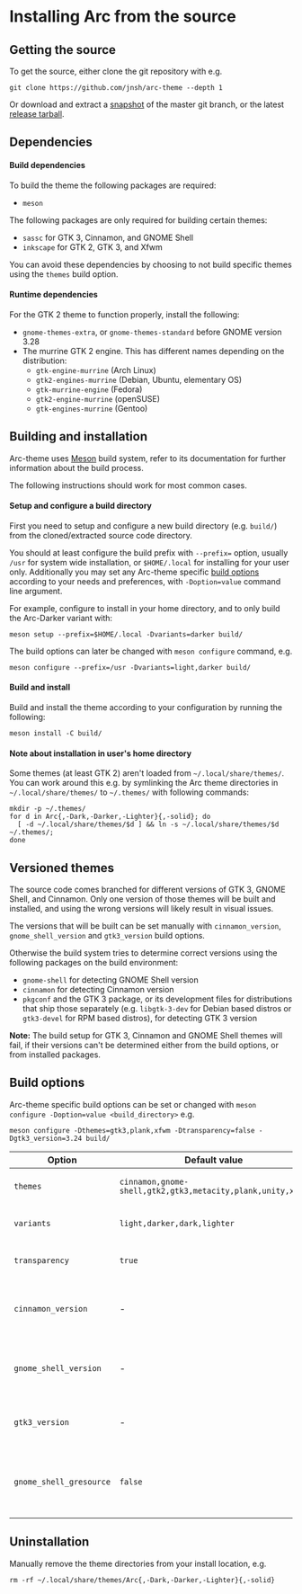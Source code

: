 # Installing Arc from the source

## Getting the source

To get the source, either clone the git repository with e.g.

    git clone https://github.com/jnsh/arc-theme --depth 1

Or download and extract a [snapshot](https://github.com/jnsh/arc-theme/archive/master.zip) of the master git branch, or the latest [release tarball](https://github.com/jnsh/arc-theme/releases/latest).

## Dependencies

#### Build dependencies

To build the theme the following packages are required:
* `meson`

The following packages are only required for building certain themes:
* `sassc` for GTK 3, Cinnamon, and GNOME Shell
* `inkscape` for GTK 2, GTK 3, and Xfwm

You can avoid these dependencies by choosing to not build specific themes using the `themes` build option.

#### Runtime dependencies

For the GTK 2 theme to function properly, install the following:
* `gnome-themes-extra`, or `gnome-themes-standard` before GNOME version 3.28
* The murrine GTK 2 engine. This has different names depending on the distribution:
  * `gtk-engine-murrine` (Arch Linux)
  * `gtk2-engines-murrine` (Debian, Ubuntu, elementary OS)
  * `gtk-murrine-engine` (Fedora)
  * `gtk2-engine-murrine` (openSUSE)
  * `gtk-engines-murrine` (Gentoo)

## Building and installation

Arc-theme uses [Meson](https://mesonbuild.com/) build system, refer to its documentation for further information about the build process.

The following instructions should work for most common cases.

#### Setup and configure a build directory

First you need to setup and configure a new build directory (e.g. `build/`) from the cloned/extracted source code directory.

You should at least configure the build prefix with `--prefix=` option, usually `/usr` for system wide installation, or `$HOME/.local` for installing for your user only. Additionally you may set any Arc-theme specific [build options](#build-options) according to your needs and preferences, with `-Doption=value` command line argument.

For example, configure to install in your home directory, and to only build the Arc-Darker variant with:

    meson setup --prefix=$HOME/.local -Dvariants=darker build/

The build options can later be changed with `meson configure` command, e.g.

    meson configure --prefix=/usr -Dvariants=light,darker build/

#### Build and install

Build and install the theme according to your configuration by running the following:

    meson install -C build/

#### Note about installation in user's home directory

Some themes (at least GTK 2) aren't loaded from `~/.local/share/themes/`. You can work around this e.g. by symlinking the Arc theme directories in `~/.local/share/themes/` to `~/.themes/` with following commands:

    mkdir -p ~/.themes/
    for d in Arc{,-Dark,-Darker,-Lighter}{,-solid}; do
      [ -d ~/.local/share/themes/$d ] && ln -s ~/.local/share/themes/$d ~/.themes/;
    done

## Versioned themes

The source code comes branched for different versions of GTK 3, GNOME Shell, and Cinnamon. Only one version of those themes will be built and installed, and using the wrong versions will likely result in visual issues.

The versions that will be built can be set manually with `cinnamon_version`, `gnome_shell_version` and `gtk3_version` build options.

Otherwise the build system tries to determine correct versions using the following packages on the build environment:
* `gnome-shell` for detecting GNOME Shell version
* `cinnamon` for detecting Cinnamon version
* `pkgconf` and the GTK 3 package, or its development files for distributions that ship those separately (e.g. `libgtk-3-dev` for Debian based distros or `gtk3-devel` for RPM based distros), for detecting GTK 3 version

**Note:** The build setup for GTK 3, Cinnamon and GNOME Shell themes will fail, if their versions can't be determined either from the build options, or from installed packages.

## Build options

Arc-theme specific build options can be set or changed with `meson configure -Doption=value <build_directory>` e.g.

    meson configure -Dthemes=gtk3,plank,xfwm -Dtransparency=false -Dgtk3_version=3.24 build/

Option | Default value | Description
--- | --- | ---
`themes` | `cinnamon,gnome-shell,gtk2,gtk3,metacity,plank,unity,xfwm` | List of themes to build
`variants` | `light,darker,dark,lighter` |  List of theme variants to build
`transparency` | `true` | Enable or disable transparency
`cinnamon_version` | - | Build Cinnamon theme for specific version
`gnome_shell_version` | - | Build GNOME Shell theme for specific version
`gtk3_version` | - | Build GTK 3 theme for specific version
`gnome_shell_gresource` | `false` | Compile GNOME Shell theme into a gresource file

## Uninstallation

Manually remove the theme directories from your install location, e.g.

    rm -rf ~/.local/share/themes/Arc{,-Dark,-Darker,-Lighter}{,-solid}
